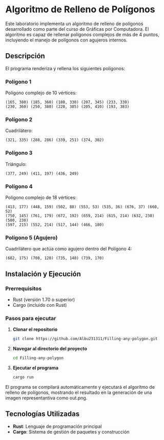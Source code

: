 # Algoritmo de Relleno de Polígonos

Este laboratorio implementa un algoritmo de relleno de polígonos desarrollado como parte del curso de Gráficas por Computadora. El algoritmo es capaz de rellenar polígonos complejos de más de 4 puntos, incluyendo el manejo de polígonos con agujeros internos.

## Descripción

El programa renderiza y rellena los siguientes polígonos:

### Polígono 1
Polígono complejo de 10 vértices:
```
(165, 380) (185, 360) (180, 330) (207, 345) (233, 330) 
(230, 360) (250, 380) (220, 385) (205, 410) (193, 383)
```

### Polígono 2
Cuadrilátero:
```
(321, 335) (288, 286) (339, 251) (374, 302)
```

### Polígono 3
Triángulo:
```
(377, 249) (411, 197) (436, 249)
```

### Polígono 4
Polígono complejo de 18 vértices:
```
(413, 177) (448, 159) (502, 88) (553, 53) (535, 36) (676, 37) (660, 52)
(750, 145) (761, 179) (672, 192) (659, 214) (615, 214) (632, 230) (580, 230)
(597, 215) (552, 214) (517, 144) (466, 180)
```

### Polígono 5 (Agujero)
Cuadrilátero que actúa como agujero dentro del Polígono 4:
```
(682, 175) (708, 120) (735, 148) (739, 170)
```

## Instalación y Ejecución

### Prerrequisitos
- Rust (versión 1.70 o superior)
- Cargo (incluido con Rust)

### Pasos para ejecutar

1. **Clonar el repositorio**
   ```bash
   git clone https://github.com/Albu231311/Filling-any-polygon.git
   ```

2. **Navegar al directorio del proyecto**
   ```bash
   cd Filling-any-polygon
   ```

3. **Ejecutar el programa**
   ```bash
   cargo run
   ```

El programa se compilará automáticamente y ejecutará el algoritmo de relleno de polígonos, mostrando el resultado en la generación de una imagen representantiva como out.png.

## Tecnologías Utilizadas

- **Rust**: Lenguaje de programación principal
- **Cargo**: Sistema de gestión de paquetes y construcción
